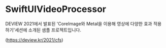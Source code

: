 # SwiftUIVideoProcessor

DEVIEW 2021에서 발표된 'CoreImage와 Metal을 이용해 영상에 다양한 효과 적용하기'세션에 소개된 샘플 프로젝트입니다.

(https://deview.kr/2021/cfs)